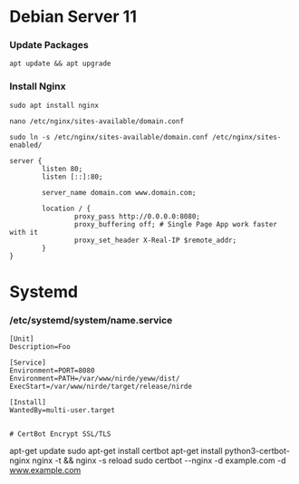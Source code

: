 # Debian Server 11

### Update Packages

```
apt update && apt upgrade
```

### Install Nginx
```
sudo apt install nginx
```
```
nano /etc/nginx/sites-available/domain.conf
```
```
sudo ln -s /etc/nginx/sites-available/domain.conf /etc/nginx/sites-enabled/
```

```
server {
        listen 80;
        listen [::]:80;

        server_name domain.com www.domain.com;

        location / {
                proxy_pass http://0.0.0.0:8080;
                proxy_buffering off; # Single Page App work faster with it
                proxy_set_header X-Real-IP $remote_addr;
        }
}
```

# Systemd 
### /etc/systemd/system/name.service
```
[Unit]
Description=Foo

[Service]
Environment=PORT=8080
Environment=PATH=/var/www/nirde/yeww/dist/
ExecStart=/var/www/nirde/target/release/nirde

[Install]
WantedBy=multi-user.target
```


```

# CertBot Encrypt SSL/TLS

```
apt-get update
sudo apt-get install certbot
apt-get install python3-certbot-nginx
nginx -t && nginx -s reload
sudo certbot --nginx -d example.com -d www.example.com
```
